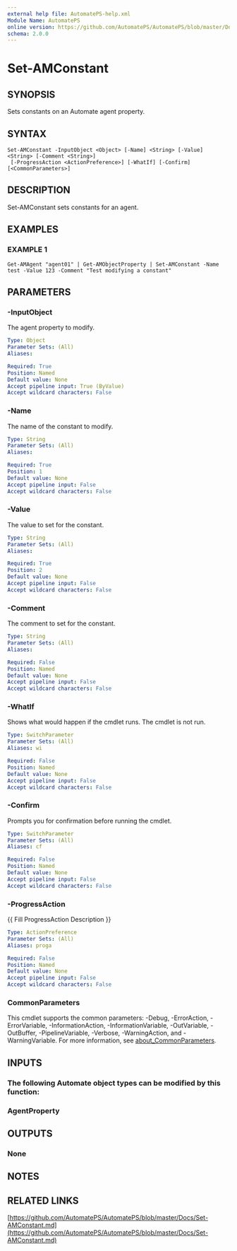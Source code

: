 ```yaml
---
external help file: AutomatePS-help.xml
Module Name: AutomatePS
online version: https://github.com/AutomatePS/AutomatePS/blob/master/Docs/Set-AMConstant.md
schema: 2.0.0
---
```


# Set-AMConstant

## SYNOPSIS
Sets constants on an Automate agent property.

## SYNTAX

```
Set-AMConstant -InputObject <Object> [-Name] <String> [-Value] <String> [-Comment <String>]
 [-ProgressAction <ActionPreference>] [-WhatIf] [-Confirm] [<CommonParameters>]
```

## DESCRIPTION
Set-AMConstant sets constants for an agent.

## EXAMPLES

### EXAMPLE 1
```
Get-AMAgent "agent01" | Get-AMObjectProperty | Set-AMConstant -Name test -Value 123 -Comment "Test modifying a constant"
```

## PARAMETERS

### -InputObject
The agent property to modify.

```yaml
Type: Object
Parameter Sets: (All)
Aliases:

Required: True
Position: Named
Default value: None
Accept pipeline input: True (ByValue)
Accept wildcard characters: False
```

### -Name
The name of the constant to modify.

```yaml
Type: String
Parameter Sets: (All)
Aliases:

Required: True
Position: 1
Default value: None
Accept pipeline input: False
Accept wildcard characters: False
```

### -Value
The value to set for the constant.

```yaml
Type: String
Parameter Sets: (All)
Aliases:

Required: True
Position: 2
Default value: None
Accept pipeline input: False
Accept wildcard characters: False
```

### -Comment
The comment to set for the constant.

```yaml
Type: String
Parameter Sets: (All)
Aliases:

Required: False
Position: Named
Default value: None
Accept pipeline input: False
Accept wildcard characters: False
```

### -WhatIf
Shows what would happen if the cmdlet runs.
The cmdlet is not run.

```yaml
Type: SwitchParameter
Parameter Sets: (All)
Aliases: wi

Required: False
Position: Named
Default value: None
Accept pipeline input: False
Accept wildcard characters: False
```

### -Confirm
Prompts you for confirmation before running the cmdlet.

```yaml
Type: SwitchParameter
Parameter Sets: (All)
Aliases: cf

Required: False
Position: Named
Default value: None
Accept pipeline input: False
Accept wildcard characters: False
```

### -ProgressAction
{{ Fill ProgressAction Description }}

```yaml
Type: ActionPreference
Parameter Sets: (All)
Aliases: proga

Required: False
Position: Named
Default value: None
Accept pipeline input: False
Accept wildcard characters: False
```

### CommonParameters
This cmdlet supports the common parameters: -Debug, -ErrorAction, -ErrorVariable, -InformationAction, -InformationVariable, -OutVariable, -OutBuffer, -PipelineVariable, -Verbose, -WarningAction, and -WarningVariable. For more information, see [about_CommonParameters](http://go.microsoft.com/fwlink/?LinkID=113216).

## INPUTS

### The following Automate object types can be modified by this function:
### AgentProperty
## OUTPUTS

### None
## NOTES

## RELATED LINKS

[https://github.com/AutomatePS/AutomatePS/blob/master/Docs/Set-AMConstant.md](https://github.com/AutomatePS/AutomatePS/blob/master/Docs/Set-AMConstant.md)

